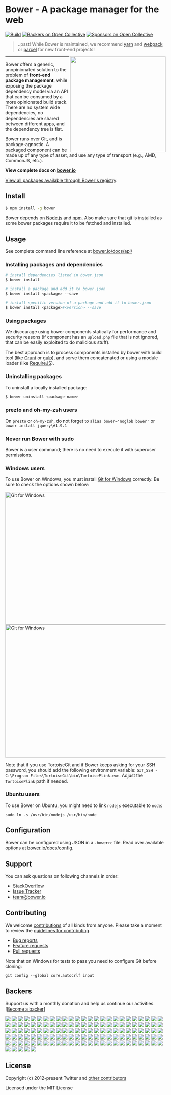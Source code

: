 # Bower - A package manager for the web

[![Build](https://github.com/bower/bower/workflows/build/badge.svg)](https://github.com/bower/bower/actions?query=branch%3Amaster)
[![Backers on Open Collective](https://opencollective.com/bower/backers/badge.svg)](#backers)
[![Sponsors on Open Collective](https://opencollective.com/bower/sponsors/badge.svg)](#sponsors)

> ..psst! While Bower is maintained, we recommend [yarn](https://yarnpkg.com/) and [webpack](https://webpack.js.org/) or [parcel](https://parceljs.org/) for new front-end projects!

<img align="right" height="300" src="http://bower.io/img/bower-logo.png">

---

Bower offers a generic, unopinionated solution to the problem of **front-end package management**, while exposing the package dependency model via an API that can be consumed by a more opinionated build stack. There are no system wide dependencies, no dependencies are shared between different apps, and the dependency tree is flat.

Bower runs over Git, and is package-agnostic. A packaged component can be made up of any type of asset, and use any type of transport (e.g., AMD, CommonJS, etc.).

**View complete docs on [bower.io](http://bower.io)**

[View all packages available through Bower's registry](http://bower.io/search/).

## Install

```sh
$ npm install -g bower
```

Bower depends on [Node.js](http://nodejs.org/) and [npm](http://npmjs.org/). Also make sure that [git](http://git-scm.com/) is installed as some bower
packages require it to be fetched and installed.


## Usage

See complete command line reference at [bower.io/docs/api/](http://bower.io/docs/api/)

### Installing packages and dependencies

```sh
# install dependencies listed in bower.json
$ bower install

# install a package and add it to bower.json
$ bower install <package> --save

# install specific version of a package and add it to bower.json
$ bower install <package>#<version> --save
```

### Using packages

We discourage using bower components statically for performance and security reasons (if component has an `upload.php` file that is not ignored, that can be easily exploited to do malicious stuff).

The best approach is to process components installed by bower with build tool (like [Grunt](http://gruntjs.com/) or [gulp](http://gulpjs.com/)), and serve them concatenated or using a module loader (like [RequireJS](http://requirejs.org/)).

### Uninstalling packages

To uninstall a locally installed package:

```sh
$ bower uninstall <package-name>
```

### prezto and oh-my-zsh users

On `prezto` or `oh-my-zsh`, do not forget to `alias bower='noglob bower'` or `bower install jquery\#1.9.1`

### Never run Bower with sudo

Bower is a user command; there is no need to execute it with superuser permissions.

### Windows users

To use Bower on Windows, you must install
[Git for Windows](http://git-for-windows.github.io/) correctly. Be sure to check the
options shown below:

<img src="https://cloud.githubusercontent.com/assets/10702007/10532690/d2e8991a-7386-11e5-9a57-613c7f92e84e.png" width="534" height="418" alt="Git for Windows" />

<img src="https://cloud.githubusercontent.com/assets/10702007/10532694/dbe8857a-7386-11e5-9bd0-367e97644403.png" width="534" height="418" alt="Git for Windows" />

Note that if you use TortoiseGit and if Bower keeps asking for your SSH
password, you should add the following environment variable: `GIT_SSH -
C:\Program Files\TortoiseGit\bin\TortoisePlink.exe`. Adjust the `TortoisePlink`
path if needed.

### Ubuntu users

To use Bower on Ubuntu, you might need to link `nodejs` executable to `node`:

```
sudo ln -s /usr/bin/nodejs /usr/bin/node
```

## Configuration

Bower can be configured using JSON in a `.bowerrc` file. Read over available options at [bower.io/docs/config](http://bower.io/docs/config).


## Support

You can ask questions on following channels in order:

* [StackOverflow](http://stackoverflow.com/questions/tagged/bower)
* [Issue Tracker](https://github.com/bower/bower/issues)
* team@bower.io

## Contributing

We welcome [contributions](https://github.com/bower/bower/graphs/contributors) of all kinds from anyone. Please take a moment to review the [guidelines for contributing](CONTRIBUTING.md).

* [Bug reports](https://github.com/bower/bower/wiki/Report-a-Bug)
* [Feature requests](CONTRIBUTING.md#features)
* [Pull requests](CONTRIBUTING.md#pull-requests)


Note that on Windows for tests to pass you need to configure Git before cloning:

```
git config --global core.autocrlf input
```


## Backers

Support us with a monthly donation and help us continue our activities. [[Become a backer](https://opencollective.com/bower#backer)]

<a href='https://opencollective.com/bower/tiers/sponsors/1/website' target='_blank'><img src='https://opencollective.com/bower/tiers/sponsors/1/avatar.svg'></a>
<a href='https://opencollective.com/bower/tiers/sponsors/2/website' target='_blank'><img src='https://opencollective.com/bower/tiers/sponsors/2/avatar.svg'></a>
<a href='https://opencollective.com/bower/tiers/sponsors/3/website' target='_blank'><img src='https://opencollective.com/bower/tiers/sponsors/3/avatar.svg'></a>
<a href='https://opencollective.com/bower/tiers/sponsors/4/website' target='_blank'><img src='https://opencollective.com/bower/tiers/sponsors/4/avatar.svg'></a>
<a href='https://opencollective.com/bower/tiers/sponsors/5/website' target='_blank'><img src='https://opencollective.com/bower/tiers/sponsors/5/avatar.svg'></a>
<a href='https://opencollective.com/bower/tiers/sponsors/6/website' target='_blank'><img src='https://opencollective.com/bower/tiers/sponsors/6/avatar.svg'></a>
<a href='https://opencollective.com/bower/tiers/sponsors/7/website' target='_blank'><img src='https://opencollective.com/bower/tiers/sponsors/7/avatar.svg'></a>
<a href='https://opencollective.com/bower/tiers/sponsors/8/website' target='_blank'><img src='https://opencollective.com/bower/tiers/sponsors/8/avatar.svg'></a>
<a href='https://opencollective.com/bower/tiers/sponsors/9/website' target='_blank'><img src='https://opencollective.com/bower/tiers/sponsors/9/avatar.svg'></a>
<a href='https://opencollective.com/bower/tiers/sponsors/10/website' target='_blank'><img src='https://opencollective.com/bower/tiers/sponsors/10/avatar.svg'></a>
<a href='https://opencollective.com/bower/tiers/sponsors/11/website' target='_blank'><img src='https://opencollective.com/bower/tiers/sponsors/11/avatar.svg'></a>
<a href='https://opencollective.com/bower/tiers/sponsors/12/website' target='_blank'><img src='https://opencollective.com/bower/tiers/sponsors/12/avatar.svg'></a>
<a href='https://opencollective.com/bower/tiers/sponsors/13/website' target='_blank'><img src='https://opencollective.com/bower/tiers/sponsors/13/avatar.svg'></a>
<a href='https://opencollective.com/bower/tiers/sponsors/14/website' target='_blank'><img src='https://opencollective.com/bower/tiers/sponsors/14/avatar.svg'></a>
<a href='https://opencollective.com/bower/tiers/sponsors/15/website' target='_blank'><img src='https://opencollective.com/bower/tiers/sponsors/15/avatar.svg'></a>
<a href='https://opencollective.com/bower/tiers/sponsors/16/website' target='_blank'><img src='https://opencollective.com/bower/tiers/sponsors/16/avatar.svg'></a>
<a href='https://opencollective.com/bower/tiers/sponsors/17/website' target='_blank'><img src='https://opencollective.com/bower/tiers/sponsors/17/avatar.svg'></a>
<a href='https://opencollective.com/bower/tiers/sponsors/18/website' target='_blank'><img src='https://opencollective.com/bower/tiers/sponsors/18/avatar.svg'></a>
<a href='https://opencollective.com/bower/tiers/sponsors/19/website' target='_blank'><img src='https://opencollective.com/bower/tiers/sponsors/19/avatar.svg'></a>
<a href='https://opencollective.com/bower/tiers/sponsors/20/website' target='_blank'><img src='https://opencollective.com/bower/tiers/sponsors/20/avatar.svg'></a>
<a href='https://opencollective.com/bower/tiers/sponsors/21/website' target='_blank'><img src='https://opencollective.com/bower/tiers/sponsors/21/avatar.svg'></a>
<a href='https://opencollective.com/bower/tiers/sponsors/22/website' target='_blank'><img src='https://opencollective.com/bower/tiers/sponsors/22/avatar.svg'></a>
<a href='https://opencollective.com/bower/tiers/sponsors/23/website' target='_blank'><img src='https://opencollective.com/bower/tiers/sponsors/23/avatar.svg'></a>
<a href='https://opencollective.com/bower/tiers/sponsors/24/website' target='_blank'><img src='https://opencollective.com/bower/tiers/sponsors/24/avatar.svg'></a>
<a href='https://opencollective.com/bower/tiers/sponsors/25/website' target='_blank'><img src='https://opencollective.com/bower/tiers/sponsors/25/avatar.svg'></a>
<a href='https://opencollective.com/bower/tiers/sponsors/26/website' target='_blank'><img src='https://opencollective.com/bower/tiers/sponsors/26/avatar.svg'></a>
<a href='https://opencollective.com/bower/tiers/sponsors/27/website' target='_blank'><img src='https://opencollective.com/bower/tiers/sponsors/27/avatar.svg'></a>
<a href='https://opencollective.com/bower/tiers/sponsors/28/website' target='_blank'><img src='https://opencollective.com/bower/tiers/sponsors/28/avatar.svg'></a>
<a href='https://opencollective.com/bower/tiers/sponsors/29/website' target='_blank'><img src='https://opencollective.com/bower/tiers/sponsors/29/avatar.svg'></a>
<a href='https://opencollective.com/bower/tiers/sponsors/30/website' target='_blank'><img src='https://opencollective.com/bower/tiers/sponsors/30/avatar.svg'></a>
<a href='https://opencollective.com/bower/tiers/sponsors/31/website' target='_blank'><img src='https://opencollective.com/bower/tiers/sponsors/31/avatar.svg'></a>
<a href='https://opencollective.com/bower/tiers/sponsors/32/website' target='_blank'><img src='https://opencollective.com/bower/tiers/sponsors/32/avatar.svg'></a>
<a href='https://opencollective.com/bower/tiers/sponsors/33/website' target='_blank'><img src='https://opencollective.com/bower/tiers/sponsors/33/avatar.svg'></a>
<a href='https://opencollective.com/bower/tiers/sponsors/34/website' target='_blank'><img src='https://opencollective.com/bower/tiers/sponsors/34/avatar.svg'></a>
<a href='https://opencollective.com/bower/tiers/sponsors/35/website' target='_blank'><img src='https://opencollective.com/bower/tiers/sponsors/35/avatar.svg'></a>
<a href='https://opencollective.com/bower/tiers/sponsors/36/website' target='_blank'><img src='https://opencollective.com/bower/tiers/sponsors/36/avatar.svg'></a>
<a href='https://opencollective.com/bower/tiers/sponsors/37/website' target='_blank'><img src='https://opencollective.com/bower/tiers/sponsors/37/avatar.svg'></a>
<a href='https://opencollective.com/bower/tiers/sponsors/38/website' target='_blank'><img src='https://opencollective.com/bower/tiers/sponsors/38/avatar.svg'></a>
<a href='https://opencollective.com/bower/tiers/sponsors/39/website' target='_blank'><img src='https://opencollective.com/bower/tiers/sponsors/39/avatar.svg'></a>
<a href='https://opencollective.com/bower/tiers/sponsors/40/website' target='_blank'><img src='https://opencollective.com/bower/tiers/sponsors/40/avatar.svg'></a>
<a href='https://opencollective.com/bower/tiers/sponsors/41/website' target='_blank'><img src='https://opencollective.com/bower/tiers/sponsors/41/avatar.svg'></a>
<a href='https://opencollective.com/bower/tiers/sponsors/42/website' target='_blank'><img src='https://opencollective.com/bower/tiers/sponsors/42/avatar.svg'></a>
<a href='https://opencollective.com/bower/tiers/sponsors/43/website' target='_blank'><img src='https://opencollective.com/bower/tiers/sponsors/43/avatar.svg'></a>
<a href='https://opencollective.com/bower/tiers/sponsors/44/website' target='_blank'><img src='https://opencollective.com/bower/tiers/sponsors/44/avatar.svg'></a>
<a href='https://opencollective.com/bower/tiers/sponsors/45/website' target='_blank'><img src='https://opencollective.com/bower/tiers/sponsors/45/avatar.svg'></a>
<a href='https://opencollective.com/bower/tiers/sponsors/46/website' target='_blank'><img src='https://opencollective.com/bower/tiers/sponsors/46/avatar.svg'></a>
<a href='https://opencollective.com/bower/tiers/sponsors/47/website' target='_blank'><img src='https://opencollective.com/bower/tiers/sponsors/47/avatar.svg'></a>
<a href='https://opencollective.com/bower/tiers/sponsors/48/website' target='_blank'><img src='https://opencollective.com/bower/tiers/sponsors/48/avatar.svg'></a>
<a href='https://opencollective.com/bower/tiers/sponsors/49/website' target='_blank'><img src='https://opencollective.com/bower/tiers/sponsors/49/avatar.svg'></a>
<a href='https://opencollective.com/bower/tiers/sponsors/50/website' target='_blank'><img src='https://opencollective.com/bower/tiers/sponsors/50/avatar.svg'></a>
<a href='https://opencollective.com/bower/tiers/sponsors/51/website' target='_blank'><img src='https://opencollective.com/bower/tiers/sponsors/51/avatar.svg'></a>
<a href='https://opencollective.com/bower/tiers/sponsors/52/website' target='_blank'><img src='https://opencollective.com/bower/tiers/sponsors/52/avatar.svg'></a>
<a href='https://opencollective.com/bower/tiers/sponsors/53/website' target='_blank'><img src='https://opencollective.com/bower/tiers/sponsors/53/avatar.svg'></a>
<a href='https://opencollective.com/bower/tiers/sponsors/54/website' target='_blank'><img src='https://opencollective.com/bower/tiers/sponsors/54/avatar.svg'></a>
<a href='https://opencollective.com/bower/tiers/sponsors/55/website' target='_blank'><img src='https://opencollective.com/bower/tiers/sponsors/55/avatar.svg'></a>
<a href='https://opencollective.com/bower/tiers/sponsors/56/website' target='_blank'><img src='https://opencollective.com/bower/tiers/sponsors/56/avatar.svg'></a>
<a href='https://opencollective.com/bower/tiers/sponsors/57/website' target='_blank'><img src='https://opencollective.com/bower/tiers/sponsors/57/avatar.svg'></a>
<a href='https://opencollective.com/bower/tiers/sponsors/58/website' target='_blank'><img src='https://opencollective.com/bower/tiers/sponsors/58/avatar.svg'></a>
<a href='https://opencollective.com/bower/tiers/sponsors/59/website' target='_blank'><img src='https://opencollective.com/bower/tiers/sponsors/59/avatar.svg'></a>
<a href='https://opencollective.com/bower/tiers/sponsors/60/website' target='_blank'><img src='https://opencollective.com/bower/tiers/sponsors/60/avatar.svg'></a>
<a href='https://opencollective.com/bower/tiers/sponsors/61/website' target='_blank'><img src='https://opencollective.com/bower/tiers/sponsors/61/avatar.svg'></a>
<a href='https://opencollective.com/bower/tiers/sponsors/62/website' target='_blank'><img src='https://opencollective.com/bower/tiers/sponsors/62/avatar.svg'></a>
<a href='https://opencollective.com/bower/tiers/sponsors/63/website' target='_blank'><img src='https://opencollective.com/bower/tiers/sponsors/63/avatar.svg'></a>
<a href='https://opencollective.com/bower/tiers/sponsors/64/website' target='_blank'><img src='https://opencollective.com/bower/tiers/sponsors/64/avatar.svg'></a>
<a href='https://opencollective.com/bower/tiers/sponsors/65/website' target='_blank'><img src='https://opencollective.com/bower/tiers/sponsors/65/avatar.svg'></a>
<a href='https://opencollective.com/bower/tiers/sponsors/66/website' target='_blank'><img src='https://opencollective.com/bower/tiers/sponsors/66/avatar.svg'></a>
<a href='https://opencollective.com/bower/tiers/sponsors/67/website' target='_blank'><img src='https://opencollective.com/bower/tiers/sponsors/67/avatar.svg'></a>
<a href='https://opencollective.com/bower/tiers/sponsors/68/website' target='_blank'><img src='https://opencollective.com/bower/tiers/sponsors/68/avatar.svg'></a>
<a href='https://opencollective.com/bower/tiers/sponsors/69/website' target='_blank'><img src='https://opencollective.com/bower/tiers/sponsors/69/avatar.svg'></a>
<a href='https://opencollective.com/bower/tiers/sponsors/70/website' target='_blank'><img src='https://opencollective.com/bower/tiers/sponsors/70/avatar.svg'></a>
<a href='https://opencollective.com/bower/tiers/sponsors/71/website' target='_blank'><img src='https://opencollective.com/bower/tiers/sponsors/71/avatar.svg'></a>
<a href='https://opencollective.com/bower/tiers/sponsors/72/website' target='_blank'><img src='https://opencollective.com/bower/tiers/sponsors/72/avatar.svg'></a>
<a href='https://opencollective.com/bower/tiers/sponsors/73/website' target='_blank'><img src='https://opencollective.com/bower/tiers/sponsors/73/avatar.svg'></a>
<a href='https://opencollective.com/bower/tiers/sponsors/74/website' target='_blank'><img src='https://opencollective.com/bower/tiers/sponsors/74/avatar.svg'></a>
<a href='https://opencollective.com/bower/tiers/sponsors/75/website' target='_blank'><img src='https://opencollective.com/bower/tiers/sponsors/75/avatar.svg'></a>
<a href='https://opencollective.com/bower/tiers/sponsors/76/website' target='_blank'><img src='https://opencollective.com/bower/tiers/sponsors/76/avatar.svg'></a>
<a href='https://opencollective.com/bower/tiers/sponsors/77/website' target='_blank'><img src='https://opencollective.com/bower/tiers/sponsors/77/avatar.svg'></a>
<a href='https://opencollective.com/bower/tiers/sponsors/78/website' target='_blank'><img src='https://opencollective.com/bower/tiers/sponsors/78/avatar.svg'></a>
<a href='https://opencollective.com/bower/tiers/sponsors/79/website' target='_blank'><img src='https://opencollective.com/bower/tiers/sponsors/79/avatar.svg'></a>
<a href='https://opencollective.com/bower/tiers/sponsors/80/website' target='_blank'><img src='https://opencollective.com/bower/tiers/sponsors/80/avatar.svg'></a>
<a href='https://opencollective.com/bower/tiers/sponsors/81/website' target='_blank'><img src='https://opencollective.com/bower/tiers/sponsors/81/avatar.svg'></a>
<a href='https://opencollective.com/bower/tiers/sponsors/82/website' target='_blank'><img src='https://opencollective.com/bower/tiers/sponsors/82/avatar.svg'></a>
<a href='https://opencollective.com/bower/tiers/sponsors/83/website' target='_blank'><img src='https://opencollective.com/bower/tiers/sponsors/83/avatar.svg'></a>
<a href='https://opencollective.com/bower/tiers/sponsors/84/website' target='_blank'><img src='https://opencollective.com/bower/tiers/sponsors/84/avatar.svg'></a>
<a href='https://opencollective.com/bower/tiers/sponsors/85/website' target='_blank'><img src='https://opencollective.com/bower/tiers/sponsors/85/avatar.svg'></a>
<a href='https://opencollective.com/bower/tiers/sponsors/86/website' target='_blank'><img src='https://opencollective.com/bower/tiers/sponsors/86/avatar.svg'></a>
<a href='https://opencollective.com/bower/tiers/sponsors/87/website' target='_blank'><img src='https://opencollective.com/bower/tiers/sponsors/87/avatar.svg'></a>
<a href='https://opencollective.com/bower/tiers/sponsors/88/website' target='_blank'><img src='https://opencollective.com/bower/tiers/sponsors/88/avatar.svg'></a>
<a href='https://opencollective.com/bower/tiers/sponsors/89/website' target='_blank'><img src='https://opencollective.com/bower/tiers/sponsors/89/avatar.svg'></a>
<a href='https://opencollective.com/bower/tiers/sponsors/90/website' target='_blank'><img src='https://opencollective.com/bower/tiers/sponsors/90/avatar.svg'></a>
<a href='https://opencollective.com/bower/tiers/sponsors/91/website' target='_blank'><img src='https://opencollective.com/bower/tiers/sponsors/91/avatar.svg'></a>
<a href='https://opencollective.com/bower/tiers/sponsors/92/website' target='_blank'><img src='https://opencollective.com/bower/tiers/sponsors/92/avatar.svg'></a>
<a href='https://opencollective.com/bower/tiers/sponsors/93/website' target='_blank'><img src='https://opencollective.com/bower/tiers/sponsors/93/avatar.svg'></a>
<a href='https://opencollective.com/bower/tiers/sponsors/94/website' target='_blank'><img src='https://opencollective.com/bower/tiers/sponsors/94/avatar.svg'></a>
<a href='https://opencollective.com/bower/tiers/sponsors/95/website' target='_blank'><img src='https://opencollective.com/bower/tiers/sponsors/95/avatar.svg'></a>
<a href='https://opencollective.com/bower/tiers/sponsors/96/website' target='_blank'><img src='https://opencollective.com/bower/tiers/sponsors/96/avatar.svg'></a>
<a href='https://opencollective.com/bower/tiers/sponsors/97/website' target='_blank'><img src='https://opencollective.com/bower/tiers/sponsors/97/avatar.svg'></a>
<a href='https://opencollective.com/bower/tiers/sponsors/98/website' target='_blank'><img src='https://opencollective.com/bower/tiers/sponsors/98/avatar.svg'></a>
<a href='https://opencollective.com/bower/tiers/sponsors/99/website' target='_blank'><img src='https://opencollective.com/bower/tiers/sponsors/99/avatar.svg'></a>
<a href='https://opencollective.com/bower/tiers/sponsors/100/website' target='_blank'><img src='https://opencollective.com/bower/tiers/sponsors/100/avatar.svg'></a>
<a href='https://opencollective.com/bower/tiers/sponsors/101/website' target='_blank'><img src='https://opencollective.com/bower/tiers/sponsors/101/avatar.svg'></a>
<a href='https://opencollective.com/bower/tiers/sponsors/102/website' target='_blank'><img src='https://opencollective.com/bower/tiers/sponsors/102/avatar.svg'></a>
<a href='https://opencollective.com/bower/tiers/sponsors/103/website' target='_blank'><img src='https://opencollective.com/bower/tiers/sponsors/103/avatar.svg'></a>
<a href='https://opencollective.com/bower/tiers/sponsors/104/website' target='_blank'><img src='https://opencollective.com/bower/tiers/sponsors/104/avatar.svg'></a>
<a href='https://opencollective.com/bower/tiers/sponsors/105/website' target='_blank'><img src='https://opencollective.com/bower/tiers/sponsors/105/avatar.svg'></a>
<a href='https://opencollective.com/bower/tiers/sponsors/106/website' target='_blank'><img src='https://opencollective.com/bower/tiers/sponsors/106/avatar.svg'></a>
<a href='https://opencollective.com/bower/tiers/sponsors/107/website' target='_blank'><img src='https://opencollective.com/bower/tiers/sponsors/107/avatar.svg'></a>
<a href='https://opencollective.com/bower/tiers/sponsors/108/website' target='_blank'><img src='https://opencollective.com/bower/tiers/sponsors/108/avatar.svg'></a>
<a href='https://opencollective.com/bower/tiers/sponsors/109/website' target='_blank'><img src='https://opencollective.com/bower/tiers/sponsors/109/avatar.svg'></a>
<a href='https://opencollective.com/bower/tiers/sponsors/110/website' target='_blank'><img src='https://opencollective.com/bower/tiers/sponsors/110/avatar.svg'></a>
<a href='https://opencollective.com/bower/tiers/sponsors/111/website' target='_blank'><img src='https://opencollective.com/bower/tiers/sponsors/111/avatar.svg'></a>
<a href='https://opencollective.com/bower/tiers/sponsors/112/website' target='_blank'><img src='https://opencollective.com/bower/tiers/sponsors/112/avatar.svg'></a>
<a href='https://opencollective.com/bower/tiers/sponsors/113/website' target='_blank'><img src='https://opencollective.com/bower/tiers/sponsors/113/avatar.svg'></a>
<a href='https://opencollective.com/bower/tiers/sponsors/114/website' target='_blank'><img src='https://opencollective.com/bower/tiers/sponsors/114/avatar.svg'></a>
<a href='https://opencollective.com/bower/tiers/sponsors/115/website' target='_blank'><img src='https://opencollective.com/bower/tiers/sponsors/115/avatar.svg'></a>
<a href='https://opencollective.com/bower/tiers/sponsors/116/website' target='_blank'><img src='https://opencollective.com/bower/tiers/sponsors/116/avatar.svg'></a>
<a href='https://opencollective.com/bower/tiers/sponsors/117/website' target='_blank'><img src='https://opencollective.com/bower/tiers/sponsors/117/avatar.svg'></a>
<a href='https://opencollective.com/bower/tiers/sponsors/118/website' target='_blank'><img src='https://opencollective.com/bower/tiers/sponsors/118/avatar.svg'></a>
<a href='https://opencollective.com/bower/tiers/sponsors/119/website' target='_blank'><img src='https://opencollective.com/bower/tiers/sponsors/119/avatar.svg'></a>
<a href='https://opencollective.com/bower/tiers/sponsors/120/website' target='_blank'><img src='https://opencollective.com/bower/tiers/sponsors/120/avatar.svg'></a>
<a href='https://opencollective.com/bower/tiers/sponsors/121/website' target='_blank'><img src='https://opencollective.com/bower/tiers/sponsors/121/avatar.svg'></a>
<a href='https://opencollective.com/bower/tiers/sponsors/122/website' target='_blank'><img src='https://opencollective.com/bower/tiers/sponsors/122/avatar.svg'></a>
<a href='https://opencollective.com/bower/tiers/sponsors/123/website' target='_blank'><img src='https://opencollective.com/bower/tiers/sponsors/123/avatar.svg'></a>
<a href='https://opencollective.com/bower/tiers/sponsors/124/website' target='_blank'><img src='https://opencollective.com/bower/tiers/sponsors/124/avatar.svg'></a>
<a href='https://opencollective.com/bower/tiers/sponsors/125/website' target='_blank'><img src='https://opencollective.com/bower/tiers/sponsors/125/avatar.svg'></a>
<a href='https://opencollective.com/bower/tiers/sponsors/126/website' target='_blank'><img src='https://opencollective.com/bower/tiers/sponsors/126/avatar.svg'></a>
<a href='https://opencollective.com/bower/tiers/sponsors/127/website' target='_blank'><img src='https://opencollective.com/bower/tiers/sponsors/127/avatar.svg'></a>
<a href='https://opencollective.com/bower/tiers/sponsors/128/website' target='_blank'><img src='https://opencollective.com/bower/tiers/sponsors/128/avatar.svg'></a>
<a href='https://opencollective.com/bower/tiers/sponsors/129/website' target='_blank'><img src='https://opencollective.com/bower/tiers/sponsors/129/avatar.svg'></a>
<a href='https://opencollective.com/bower/tiers/sponsors/130/website' target='_blank'><img src='https://opencollective.com/bower/tiers/sponsors/130/avatar.svg'></a>


## License

Copyright (c) 2012-present Twitter and [other contributors](https://github.com/bower/bower/graphs/contributors)

Licensed under the MIT License

